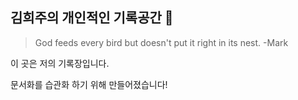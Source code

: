 ## 김희주의 개인적인 기록공간 🐶

> God feeds every bird but doesn't put it right in its nest. -Mark

이 곳은 저의 기록장입니다.

문서화를 습관화 하기 위해 만들어졌습니다!




